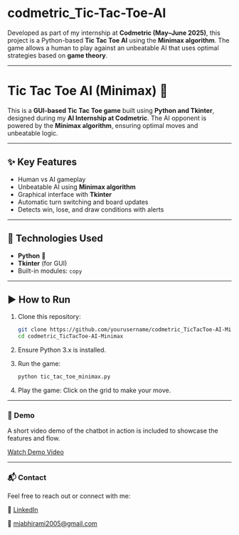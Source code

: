 # codmetric_Tic-Tac-Toe-AI

Developed as part of my internship at **Codmetric (May–June 2025)**, this project is a Python-based **Tic Tac Toe AI** using the **Minimax algorithm**. The game allows a human to play against an unbeatable AI that uses optimal strategies based on **game theory**.

---

# Tic Tac Toe AI (Minimax) 🧠

This is a **GUI-based Tic Tac Toe game** built using **Python and Tkinter**, designed during my **AI Internship at Codmetric**. The AI opponent is powered by the **Minimax algorithm**, ensuring optimal moves and unbeatable logic.

---

## ✨ Key Features

- Human vs AI gameplay
- Unbeatable AI using **Minimax algorithm**
- Graphical interface with **Tkinter**
- Automatic turn switching and board updates
- Detects win, lose, and draw conditions with alerts

---

## 🧰 Technologies Used

- **Python** 🐍
- **Tkinter** (for GUI)
- Built-in modules: `copy`

---

## ▶️ How to Run

1. Clone this repository:

   ```bash
   git clone https://github.com/yourusername/codmetric_TicTacToe-AI-Minimax.git
   cd codmetric_TicTacToe-AI-Minimax
   
2. Ensure Python 3.x is installed.

3. Run the game:

   ```bash
   python tic_tac_toe_minimax.py

4. Play the game: Click on the grid to make your move.

---

### 🎥 Demo

A short video demo of the chatbot in action is included to showcase the features and flow.

[Watch Demo Video](https://youtu.be/___5pPIuTBA)

---

### 📬 Contact

Feel free to reach out or connect with me:

🔗 [LinkedIn](https://www.linkedin.com/in/abhirami-mj)

📧 mjabhirami2005@gmail.com
